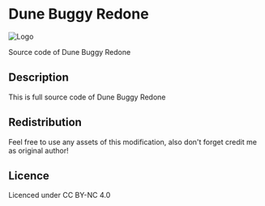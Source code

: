 # Dune Buggy Redone

![Logo](https://raw.githubusercontent.com/L4-Wyrm/VDBuggy/master/ARK_VDUNEBUGGY_SRC.png "Logo")

Source code of Dune Buggy Redone

## Description
This is full source code of Dune Buggy Redone

## Redistribution
Feel free to use any assets of this modification, also don't forget credit me as original author!

## Licence
Licenced under CC BY-NC 4.0